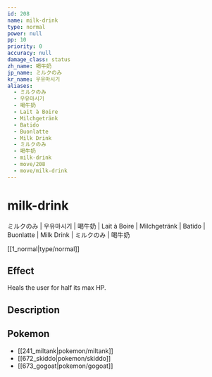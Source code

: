 ```yaml
---
id: 208
name: milk-drink
type: normal
power: null
pp: 10
priority: 0
accuracy: null
damage_class: status
zh_name: 喝牛奶
jp_name: ミルクのみ
kr_name: 우유마시기
aliases:
  - ミルクのみ
  - 우유마시기
  - 喝牛奶
  - Lait à Boire
  - Milchgetränk
  - Batido
  - Buonlatte
  - Milk Drink
  - ミルクのみ
  - 喝牛奶
  - milk-drink
  - move/208
  - move/milk-drink
---
```

# milk-drink
    
ミルクのみ | 우유마시기 | 喝牛奶 | Lait à Boire | Milchgetränk | Batido | Buonlatte | Milk Drink | ミルクのみ | 喝牛奶

[[1_normal|type/normal]]

## Effect

Heals the user for half its max HP.

## Description



## Pokemon

- [[241_miltank|pokemon/miltank]]
- [[672_skiddo|pokemon/skiddo]]
- [[673_gogoat|pokemon/gogoat]]

